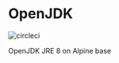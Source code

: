 # OpenJDK

![circleci][circleci]


OpenJDK JRE 8 on Alpine base


[circleci]: https://img.shields.io/circleci/project/github/vektorcloud/openjdk.svg "openjdk"
